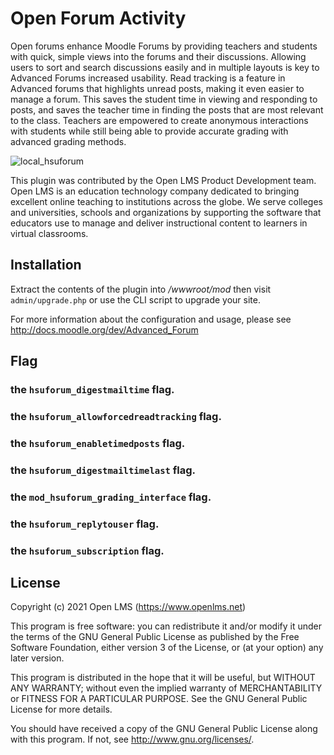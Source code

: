 # Open Forum Activity
Open forums enhance Moodle Forums by providing teachers and students with quick, 
simple views into the forums and their discussions. Allowing users to sort and search 
discussions easily and in multiple layouts is key to Advanced Forums increased usability. 
Read tracking is a feature in Advanced forums that highlights unread posts, 
making it even easier to manage a forum. This saves the student time in viewing and 
responding to posts, and saves the teacher time in finding the posts that are most 
relevant to the class. Teachers are empowered to create anonymous interactions with 
students while still being able to provide accurate grading with advanced grading methods.

![local_hsuforum](https://moodle.org/pluginfile.php/50/local_plugins/plugin_description/399/recent%20posts.png)

This plugin was contributed by the Open LMS Product Development team. Open LMS is an education technology company
dedicated to bringing excellent online teaching to institutions across the globe. We serve colleges and universities,
schools and organizations by supporting the software that educators use to manage and deliver instructional content to
learners in virtual classrooms.

## Installation
Extract the contents of the plugin into _/wwwroot/mod_ then visit `admin/upgrade.php` or use the CLI script to upgrade your site.

For more information about the configuration and usage, please see http://docs.moodle.org/dev/Advanced_Forum

## Flag

### the  `hsuforum_digestmailtime`  flag.
### the  `hsuforum_allowforcedreadtracking`  flag.
### the  `hsuforum_enabletimedposts`  flag.
### the  `hsuforum_digestmailtimelast`  flag.
### the  `mod_hsuforum_grading_interface`  flag.
### the  `hsuforum_replytouser`  flag.
### the  `hsuforum_subscription`  flag.

## License
Copyright (c) 2021 Open LMS (https://www.openlms.net)

This program is free software: you can redistribute it and/or modify it under
the terms of the GNU General Public License as published by the Free Software
Foundation, either version 3 of the License, or (at your option) any later
version.

This program is distributed in the hope that it will be useful, but WITHOUT ANY
WARRANTY; without even the implied warranty of MERCHANTABILITY or FITNESS FOR A
PARTICULAR PURPOSE.  See the GNU General Public License for more details.

You should have received a copy of the GNU General Public License along with
this program.  If not, see <http://www.gnu.org/licenses/>.